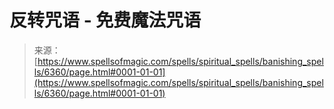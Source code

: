 <!--yml

category: 未分类

date: 2024-06-12 18:40:57

-->

# 反转咒语 - 免费魔法咒语

> 来源：[https://www.spellsofmagic.com/spells/spiritual_spells/banishing_spells/6360/page.html#0001-01-01](https://www.spellsofmagic.com/spells/spiritual_spells/banishing_spells/6360/page.html#0001-01-01)
